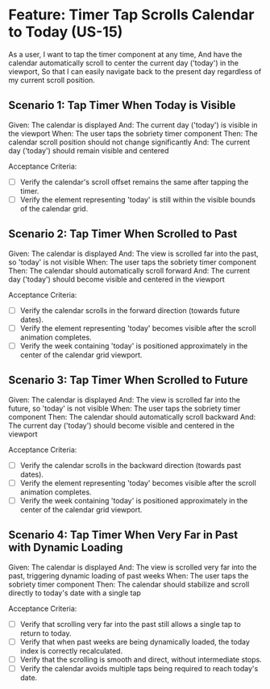 # Feature: Timer Tap Scrolls Calendar to Today (US-15)

As a user,
I want to tap the timer component at any time,
And have the calendar automatically scroll to center the current day ('today') in the viewport,
So that I can easily navigate back to the present day regardless of my current scroll position.

## Scenario 1: Tap Timer When Today is Visible
Given: The calendar is displayed
And: The current day ('today') is visible in the viewport
When: The user taps the sobriety timer component
Then: The calendar scroll position should not change significantly
And: The current day ('today') should remain visible and centered

Acceptance Criteria:
- [ ] Verify the calendar's scroll offset remains the same after tapping the timer.
- [ ] Verify the element representing 'today' is still within the visible bounds of the calendar grid.

## Scenario 2: Tap Timer When Scrolled to Past
Given: The calendar is displayed
And: The view is scrolled far into the past, so 'today' is not visible
When: The user taps the sobriety timer component
Then: The calendar should automatically scroll forward
And: The current day ('today') should become visible and centered in the viewport

Acceptance Criteria:
- [ ] Verify the calendar scrolls in the forward direction (towards future dates).
- [ ] Verify the element representing 'today' becomes visible after the scroll animation completes.
- [ ] Verify the week containing 'today' is positioned approximately in the center of the calendar grid viewport.

## Scenario 3: Tap Timer When Scrolled to Future
Given: The calendar is displayed
And: The view is scrolled far into the future, so 'today' is not visible
When: The user taps the sobriety timer component
Then: The calendar should automatically scroll backward
And: The current day ('today') should become visible and centered in the viewport

Acceptance Criteria:
- [ ] Verify the calendar scrolls in the backward direction (towards past dates).
- [ ] Verify the element representing 'today' becomes visible after the scroll animation completes.
- [ ] Verify the week containing 'today' is positioned approximately in the center of the calendar grid viewport.

## Scenario 4: Tap Timer When Very Far in Past with Dynamic Loading
Given: The calendar is displayed
And: The view is scrolled very far into the past, triggering dynamic loading of past weeks
When: The user taps the sobriety timer component
Then: The calendar should stabilize and scroll directly to today's date with a single tap

Acceptance Criteria:
- [ ] Verify that scrolling very far into the past still allows a single tap to return to today.
- [ ] Verify that when past weeks are being dynamically loaded, the today index is correctly recalculated.
- [ ] Verify that the scrolling is smooth and direct, without intermediate stops.
- [ ] Verify the calendar avoids multiple taps being required to reach today's date.